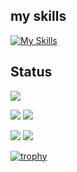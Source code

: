 ## my skills
[![My Skills](https://skillicons.dev/icons?i=js,ts,deno,go,python,fastapi,prisma,nextjs,tailwind,vite,vercel,docker,mysql,postgres,sqlite,supabase,planetscale,git,github,vscode,markdown)](https://skillicons.dev)

## Status
![](http://github-profile-summary-cards.vercel.app/api/cards/profile-details?username=kou12345&theme=github_dark)

![](http://github-profile-summary-cards.vercel.app/api/cards/repos-per-language?username=kou12345&theme=github_dark)
![](http://github-profile-summary-cards.vercel.app/api/cards/most-commit-language?username=kou12345&theme=github_dark)

![](http://github-profile-summary-cards.vercel.app/api/cards/stats?username=kou12345&theme=github_dark)
![](http://github-profile-summary-cards.vercel.app/api/cards/productive-time?username=kou12345&theme=github_dark&utcOffset=8)

[![trophy](https://github-profile-trophy.vercel.app/?username=tsuki-lab&margin-w=5)](https://github.com/kou12345/)
